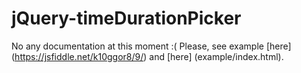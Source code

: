 # jQuery-timeDurationPicker

No any documentation at this moment :( Please, see example [here] (https://jsfiddle.net/k10ggor8/9/) and [here] (example/index.html).
